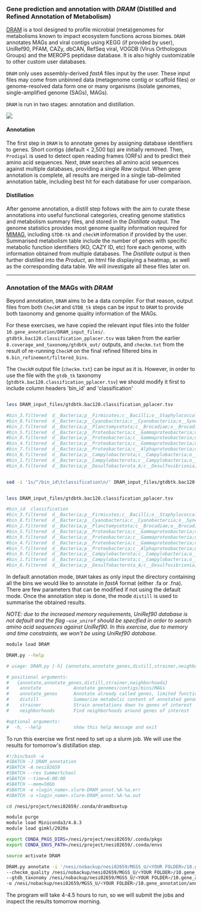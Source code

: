 ### Gene prediction and annotation with *DRAM* (Distilled and Refined Annotation of Metabolism) 

[DRAM](http://dx.doi.org/10.1093/nar/gkaa621) is a tool designed to profile microbial (meta)genomes for metabolisms known to impact ecosystem functions across biomes. `DRAM` annotates MAGs and viral contigs using KEGG (if provided by user), UniRef90, PFAM, CAZy, dbCAN, RefSeq viral, VOGDB (Virus Orthologous Groups) and the MEROPS peptidase database. It is also highly customizable to other custom user databases. 

`DRAM` only uses assembly-derived *fastA* files input by the user. These input files may come from unbinned data (metagenome contig or scaffold files) or genome-resolved data form one or many organisms (isolate genomes, single-amplified genome (SAGs), MAGs).

`DRAM` is run in two stages: annotation and distillation. 

![](https://github.com/mcastudillo/MAG-annotation-with-DRAM/blob/main/figures/DRAM_workflow.png)

#### Annotation

The first step in `DRAM` is to annotate genes by assigning database identifiers to genes. Short contigs (default < 2,500 bp) are initially removed. Then, `Prodigal` is used to detect open reading frames (ORFs) and to predict their amino acid sequences. Next, `DRAM` searches all amino acid sequences against multiple databases, providing a single *Raw* output. When gene annotation is complete, all results are merged in a single tab-delimited annotation table, including best hit for each database for user comparison. 

#### Distillation 

After genome annotation, a distill step follows with the aim to curate these annotations into useful functional categories, creating genome statistics and metabolism summary files, and stored in the *Distillate* output. The genome statistics provides most genome quality information required for [MIMAG](https://www.nature.com/articles/nbt.3893), including `GTDB-tk` and `checkM` information if provided by the user. Summarised metabolism table include the number of genes with specific metabolic function identifiers (KO, CAZY ID, etc) fore each genome, with information obtained from multiple databases. The *Distillate* output is then further distilled into the *Product*, an html file displaying a heatmap, as well as the corresponding data table. We will investigate all these files later on.  

---

### Annotation of the MAGs with *DRAM*

Beyond annotation, `DRAM` aims to be a data compiler. For that reason, output files from both `CheckM` and `GTDB_tk` steps can be input to `DRAM` to provide both taxonomy and genome quality information of the MAGs. 

For these exercises, we have copied the relevant input files into the folder `10.gene_annotation/DRAM_input_files/`. `gtdbtk.bac120.classification_pplacer.tsv` was taken from the earlier `8.coverage_and_taxonomy/gtdbtk_out/` outputs, and `checkm.txt` from the result of re-running `CheckM` on the final refined filtered bins in `6.bin_refinement/filtered_bins`.

The `CheckM` output file (`checkm.txt`) can be input as it is. However, in order to use the file with the `gtdb_tk` taxonomy (`gtdbtk.bac120.classification_pplacer.tsv`) we should modify it first to include column headers 'bin_id' and 'classification'

```bash

less DRAM_input_files/gtdbtk.bac120.classification_pplacer.tsv

#bin_3.filtered  d__Bacteria;p__Firmicutes;c__Bacilli;o__Staphylococcales;f__Staphylococcaceae;g__Staphylococcus;s__
#bin_8.filtered  d__Bacteria;p__Cyanobacteria;c__Cyanobacteriia;o__Synechococcales;f__Cyanobiaceae;g__Prochlorococcus_C;s__
#bin_2.filtered  d__Bacteria;p__Planctomycetota;c__Brocadiae;o__Brocadiales;f__Brocadiaceae;g__;s__
#bin_5.filtered  d__Bacteria;p__Proteobacteria;c__Gammaproteobacteria;o__Pseudomonadales;f__Pseudomonadaceae;g__Pseudomonas;s__
#bin_9.filtered  d__Bacteria;p__Proteobacteria;c__Gammaproteobacteria;o__Enterobacterales;f__Vibrionaceae;g__Vibrio;s__
#bin_4.filtered  d__Bacteria;p__Proteobacteria;c__Gammaproteobacteria;o__Burkholderiales;f__Nitrosomonadaceae;g__Nitrosomonas;s__
#bin_7.filtered  d__Bacteria;p__Proteobacteria;c__Alphaproteobacteria;o__Rhizobiales;f__Xanthobacteraceae;g__Nitrobacter;s__
#bin_0.filtered  d__Bacteria;p__Campylobacterota;c__Campylobacteria;o__Campylobacterales;f__Arcobacteraceae;g__Arcobacter;s__
#bin_1.filtered  d__Bacteria;p__Campylobacterota;c__Campylobacteria;o__Nautiliales;f__Nautiliaceae;g__;s__
#bin_6.filtered  d__Bacteria;p__Desulfobacterota_A;c__Desulfovibrionia;o__Desulfovibrionales;f__Desulfovibrionaceae;g__Desulfovibrio;s__


sed -i '1s/^/bin_id\tclassification\n/' DRAM_input_files/gtdbtk.bac120.classification_pplacer2.tsv


less DRAM_input_files/gtdbtk.bac120.classification_pplacer.tsv

#bin_id  classification
#bin_3.filtered  d__Bacteria;p__Firmicutes;c__Bacilli;o__Staphylococcales;f__Staphylococcaceae;g__Staphylococcus;s__
#bin_8.filtered  d__Bacteria;p__Cyanobacteria;c__Cyanobacteriia;o__Synechococcales;f__Cyanobiaceae;g__Prochlorococcus_C;s__
#bin_2.filtered  d__Bacteria;p__Planctomycetota;c__Brocadiae;o__Brocadiales;f__Brocadiaceae;g__;s__
#bin_5.filtered  d__Bacteria;p__Proteobacteria;c__Gammaproteobacteria;o__Pseudomonadales;f__Pseudomonadaceae;g__Pseudomonas;s__
#bin_9.filtered  d__Bacteria;p__Proteobacteria;c__Gammaproteobacteria;o__Enterobacterales;f__Vibrionaceae;g__Vibrio;s__
#bin_4.filtered  d__Bacteria;p__Proteobacteria;c__Gammaproteobacteria;o__Burkholderiales;f__Nitrosomonadaceae;g__Nitrosomonas;s__
#bin_7.filtered  d__Bacteria;p__Proteobacteria;c__Alphaproteobacteria;o__Rhizobiales;f__Xanthobacteraceae;g__Nitrobacter;s__
#bin_0.filtered  d__Bacteria;p__Campylobacterota;c__Campylobacteria;o__Campylobacterales;f__Arcobacteraceae;g__Arcobacter;s__
#bin_1.filtered  d__Bacteria;p__Campylobacterota;c__Campylobacteria;o__Nautiliales;f__Nautiliaceae;g__;s__
#bin_6.filtered  d__Bacteria;p__Desulfobacterota_A;c__Desulfovibrionia;o__Desulfovibrionales;f__Desulfovibrionaceae;g__Desulfovibrio;s__

```

In default annotation mode, `DRAM` takes as only input the directory containing all the bins we would like to annotate in *fastA* format (either .fa or .fna). There are few parameters that can be modified if not using the default mode. Once the annotation step is done, the mode `distill` is used to summarise the obtained results. 

*NOTE: due to the increased memory requirements, UniRef90 database is not default and the flag `–use_uniref` should be specified in order to search amino acid sequences against UniRef90. In this exercise, due to memory and time constraints, we won't be using UniRef90 database.*

```bash
module load DRAM

DRAM.py --help

# usage: DRAM.py [-h] {annotate,annotate_genes,distill,strainer,neighborhoods} ...

# positional arguments:
#   {annotate,annotate_genes,distill,strainer,neighborhoods}
#    annotate            Annotate genomes/contigs/bins/MAGs
#    annotate_genes      Annotate already called genes, limited functionality compared to annotate
#    distill             Summarize metabolic content of annotated genomes
#    strainer            Strain annotations down to genes of interest
#    neighborhoods       Find neighborhoods around genes of interest

#optional arguments:
#  -h, --help            show this help message and exit

```

To run this exercise we first need to set up a slurm job. We will use the results for tomorrow's distillation step. 

```bash
#!/bin/bash -e
#SBATCH -J DRAM_annotation
#SBATCH -A nesi02659
#SBATCH --res SummerSchool
#SBATCH --time=6:00:00
#SBATCH --mem=50Gb
#SBATCH -e <login_name>.slurm-DRAM_annot.%A-%a.err 
#SBATCH -o <login_name>.slurm-DRAM_annot.%A-%a.out 

cd /nesi/project/nesi02659/.conda/dramdbsetup

module purge
module load Miniconda3/4.8.3
module load gimkl/2020a

export CONDA_PKGS_DIRS=/nesi/project/nesi02659/.conda/pkgs
export CONDA_ENVS_PATH=/nesi/project/nesi02659/.conda/envs

source activate DRAM

DRAM.py annotate -i '/nesi/nobackup/nesi02659/MGSS_U/<YOUR FOLDER>/10.gene_annotation/bins_for_DRAM/*.fna' \
--checkm_quality /nesi/nobackup/nesi02659/MGSS_U/<YOUR FOLDER>/10.gene_annotation/DRAM_input_files/checkm.txt \
--gtdb_taxonomy /nesi/nobackup/nesi02659/MGSS_U/<YOUR FOLDER>/10.gene_annotation/DRAM_input_files/gtdbtk.bac120.classification_pplacer.tsv \
-o /nesi/nobackup/nesi02659/MGSS_U/<YOUR FOLDER>/10.gene_annotation/annotation_mgss

```

The program will take 4-4.5 hours to run, so we will submit the jobs and inspect the results tomorrow morning. 
